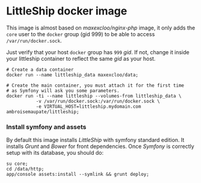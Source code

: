 LittleShip docker image
=======================

This image is almost based on *maxexcloo/nginx-php* image, it only adds
the `core` user to the `docker` group (gid 999) to be able to access `/var/run/docker.sock`.

Just verify that your host `docker` group has `999` *gid*. If not, change it inside your
littleship container to reflect the same *gid* as your host.

```shell
# Create a data container
docker run --name littleship_data maxexcloo/data;

# Create the main container, you must attach it for the first time
# as Symfony will ask you some parameters.
docker run -ti --name littleship --volumes-from littleship_data \
           -v /var/run/docker.sock:/var/run/docker.sock \
           -e VIRTUAL_HOST=littleship.mydomain.com ambroisemaupate/littleship;
```

### Install symfony and assets

By default this image installs *LittleShip* with symfony standard edition.
It installs *Grunt* and *Bower* for front dependencies. Once *Symfony* is correctly
setup with its database, you should do:

```shell
su core;
cd /data/http;
app/console assets:install --symlink && grunt deploy;
```